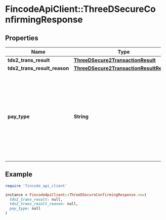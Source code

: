 # FincodeApiClient::ThreeDSecureConfirmingResponse

## Properties

| Name | Type | Description | Notes |
| ---- | ---- | ----------- | ----- |
| **tds2_trans_result** | [**ThreeDSecure2TransactionResult**](ThreeDSecure2TransactionResult.md) |  | [optional] |
| **tds2_trans_result_reason** | [**ThreeDSecure2TransactionResultReason**](ThreeDSecure2TransactionResultReason.md) |  | [optional] |
| **pay_type** | **String** | 決済種別   この決済で利用する決済手段です。未指定の場合、&#x60;Card&#x60;となります。  - &#x60;Card&#x60;: カード（デフォルト） - &#x60;Googlepay&#x60;: Google Pay  | [optional][default to &#39;Card&#39;] |

## Example

```ruby
require 'fincode_api_client'

instance = FincodeApiClient::ThreeDSecureConfirmingResponse.new(
  tds2_trans_result: null,
  tds2_trans_result_reason: null,
  pay_type: null
)
```

